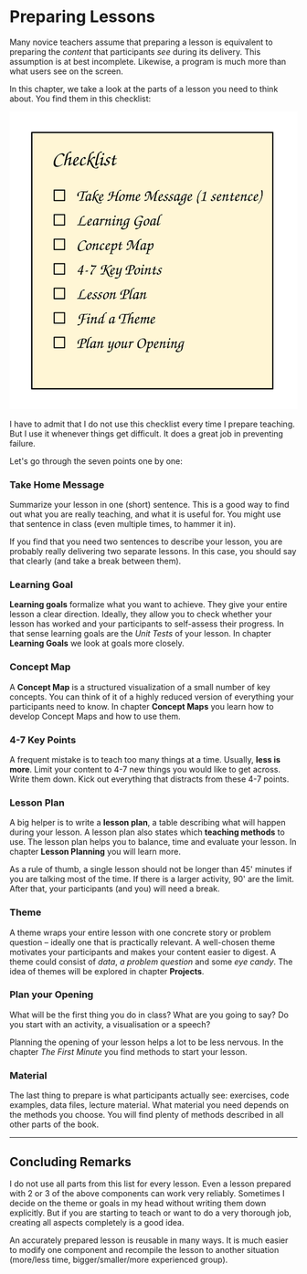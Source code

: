 # Preparing Lessons

Many novice teachers assume that preparing a lesson is equivalent to preparing the *content* that participants *see* during its delivery.
This assumption is at best incomplete.
Likewise, a program is much more than what users see on the screen.

In this chapter, we take a look at the parts of a lesson you need to think about.
You find them in this checklist:

![Lesson Checklist](../images/checklist.svg)

I have to admit that I do not use this checklist every time I prepare teaching.
But I use it whenever things get difficult.
It does a great job in preventing failure.

Let's go through the seven points one by one:

### Take Home Message

Summarize your lesson in one (short) sentence. This is a good way to find out what you are really teaching, and what it is useful for. You might use that sentence in class (even multiple times, to hammer it in).

If you find that you need two sentences to describe your lesson, you are probably really delivering two separate lessons. In this case, you should say that clearly (and take a break between them).

### Learning Goal

**Learning goals** formalize what you want to achieve. They give your entire lesson a clear direction. Ideally, they allow you to check whether your lesson has worked and your participants to self-assess their progress. In that sense learning goals are the *Unit Tests* of your lesson. In chapter **Learning Goals** we look at goals more closely.

### Concept Map

A **Concept Map** is a structured visualization of a small number of key concepts. You can think of it of a highly reduced version of everything your participants need to know. In chapter **Concept Maps** you learn how to develop Concept Maps and how to use them.

### 4-7 Key Points

A frequent mistake is to teach too many things at a time. Usually, **less is more**. Limit your content to 4-7 new things you would like to get across. Write them down. Kick out everything that distracts from these 4-7 points.

### Lesson Plan

A big helper is to write a **lesson plan**, a table describing what will happen during your lesson. A lesson plan also states which **teaching methods** to use. The lesson plan helps you to balance, time and evaluate your lesson. In chapter **Lesson Planning** you will learn more.

As a rule of thumb, a single lesson should not be longer than 45' minutes if you are talking most of the time. If there is a larger activity, 90' are the limit. After that, your participants (and you) will need a break.

### Theme

A theme wraps your entire lesson with one concrete story or problem question – ideally one that is practically relevant. A well-chosen theme motivates your participants and makes your content easier to digest.
A theme could consist of *data*, *a problem question* and some *eye candy*. The idea of themes will be explored in chapter **Projects**.

### Plan your Opening

What will be the first thing you do in class? What are you going to say? Do you start with an activity, a visualisation or a speech?

Planning the opening of your lesson helps a lot to be less nervous. In the chapter *The First Minute* you find methods to start your lesson.

### Material

The last thing to prepare is what participants actually see: exercises, code examples, data files, lecture material. What material you need depends on the methods you choose. You will find plenty of methods described in all other parts of the book.

----

## Concluding Remarks

I do not use all parts from this list for every lesson.
Even a lesson prepared with 2 or 3 of the above components can work very reliably.
Sometimes I decide on the theme or goals in my head without writing them down explicitly.
But if you are starting to teach or want to do a very thorough job, creating all aspects completely is a good idea.

An accurately prepared lesson is reusable in many ways.
It is much easier to modify one component and recompile the lesson to another situation (more/less time, bigger/smaller/more experienced group).
